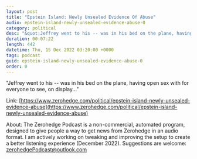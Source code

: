 ```yaml
---
layout: post
title: "Epstein Island: Newly Unsealed Evidence Of Abuse"
audio: epstein-island-newly-unsealed-evidence-abuse-0
category: political
desc: "&quot;Jeffrey went to his -- was in his bed on the plane, having open sex with for everyone to see, on display...&quot;"
duration: 00:07:22
length: 442
datetime: Thu, 15 Dec 2022 03:20:00 +0000
tags: podcast
guid: epstein-island-newly-unsealed-evidence-abuse-0
order: 0
---
```

&quot;Jeffrey went to his -- was in his bed on the plane, having open sex with for everyone to see, on display...&quot;

Link: [https://www.zerohedge.com/political/epstein-island-newly-unsealed-evidence-abuse](https://www.zerohedge.com/political/epstein-island-newly-unsealed-evidence-abuse)

About: The Zerohedge Podcast is a non-commercial, automated program, designed to give people a way to get news from Zerohedge in an audio format.  I am actively working on tweaking and improving the setup to create a better listening experience (December 2022).  Suggestions are welcome: [zerohedgePodcast@outlook.com](mailto:zerohedgePodcast@outlook.com)